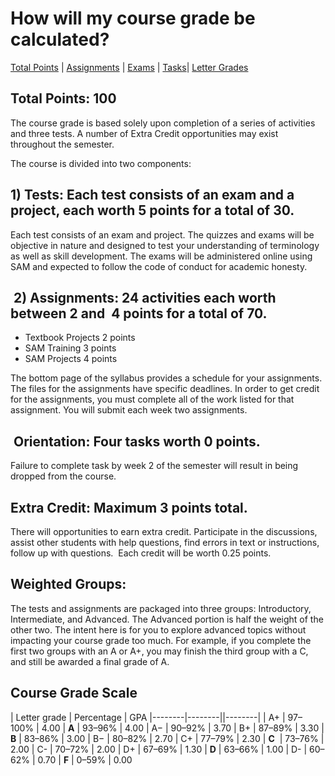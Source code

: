 
# How will my course grade be calculated?
[Total Points](#total) | [Assignments](#assignments) | [Exams](#exams) | [Tasks](#project)| [Letter Grades](#course-grade-scale)

## [](#total)Total Points: 100

The course grade is based solely upon completion of a series of activities and three tests. A number of Extra Credit opportunities may exist throughout the semester.

The course is divided into two components:

## <a id="exams" style="text-decoration: none; vertical-align: baseline;"></a>1) Tests: Each test consists of an exam and a project, each worth 5 points for a total of 30.

Each test consists of an exam and project. The quizzes and exams will be objective in nature and designed to test your understanding of terminology as well as skill development. The exams will be administered online using SAM and expected to follow the code of conduct for academic honesty.

## <a id="assignments" style="text-decoration: none; vertical-align: baseline;"></a> 2) Assignments: 24 activities each worth between 2 and  4 points for a total of 70.

   *   Textbook Projects 2 points
   *   SAM Training 3 points
   *   SAM Projects 4 points

The bottom page of the syllabus provides a schedule for your assignments. The files for the assignments have specific deadlines. In order to get credit for the assignments, you must complete all of the work listed for that assignment. You will submit each week two assignments.

## <a id="projects" style="text-decoration: none; vertical-align: baseline;"></a> Orientation: Four tasks worth 0 points.

Failure to complete task by week 2 of the semester will result in being dropped from the course. 

## Extra Credit: Maximum 3 points total.  

There will opportunities to earn extra credit. Participate in the discussions, assist other students with help questions, find errors in text or instructions, follow up with questions.  Each credit will be worth 0.25 points.

## Weighted Groups:

The tests and assignments are packaged into three groups: Introductory, Intermediate, and Advanced. The Advanced portion is half the weight of the other two. The intent here is for you to explore advanced topics without impacting your course grade too much. For example, if you complete the first two groups with an A or A+, you may finish the third group with a C, and still be awarded a final grade of A. 

## [](#course-grade-scale)<a id="scale" style="text-decoration: none; vertical-align: baseline;"></a>Course Grade Scale

| Letter grade | Percentage | GPA
|--------|--------||--------|
| A+ | 97–100% | 4.00
| **A** | 93–96% | 4.00
| A− | 90–92% | 3.70
| B+ | 87–89% | 3.30
| **B** | 83–86% | 3.00
| B− | 80–82% | 2.70
| C+ | 77–79% | 2.30
| **C**  | 73–76% | 2.00
| C- | 70–72% | 2.00
| D+ | 67–69% | 1.30
| **D** | 63–66% | 1.00
| D- | 60–62% | 0.70
| **F** | 0–59% | 0.00


